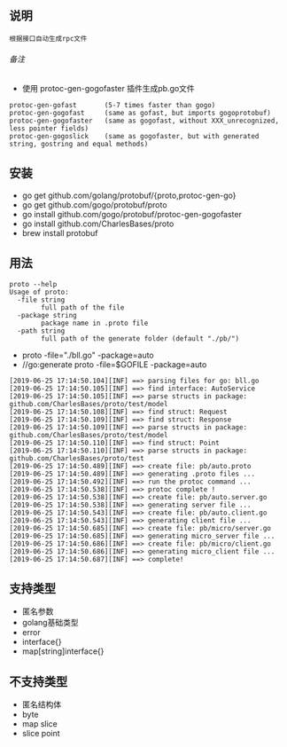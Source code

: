 ## 说明
	根据接口自动生成rpc文件
###### 备注
* 使用 protoc-gen-gogofaster 插件生成pb.go文件
```
protoc-gen-gofast       (5-7 times faster than gogo)
protoc-gen-gogofast     (same as gofast, but imports gogoprotobuf)
protoc-gen-gogofaster   (same as gogofast, without XXX_unrecognized, less pointer fields)
protoc-gen-gogoslick    (same as gogofaster, but with generated string, gostring and equal methods)
```

## 安装
* go get github.com/golang/protobuf/{proto,protoc-gen-go}
* go get github.com/gogo/protobuf/proto
* go install github.com/gogo/protobuf/protoc-gen-gogofaster
* go install github.com/CharlesBases/proto
* brew install protobuf

## 用法
```
proto --help
Usage of proto:
  -file string
        full path of the file
  -package string
        package name in .proto file
  -path string
        full path of the generate folder (default "./pb/")

```
* proto -file="./bll.go" -package=auto
* //go:generate proto -file=$GOFILE -package=auto

```
[2019-06-25 17:14:50.104][INF] ==> parsing files for go: bll.go
[2019-06-25 17:14:50.105][INF] ==> find interface: AutoService
[2019-06-25 17:14:50.105][INF] ==> parse structs in package: github.com/CharlesBases/proto/test/model
[2019-06-25 17:14:50.108][INF] ==> find struct: Request
[2019-06-25 17:14:50.109][INF] ==> find struct: Response
[2019-06-25 17:14:50.109][INF] ==> parse structs in package: github.com/CharlesBases/proto/test/model
[2019-06-25 17:14:50.110][INF] ==> find struct: Point
[2019-06-25 17:14:50.110][INF] ==> parse structs in package: github.com/CharlesBases/proto/test
[2019-06-25 17:14:50.489][INF] ==> create file: pb/auto.proto
[2019-06-25 17:14:50.489][INF] ==> generating .proto files ...
[2019-06-25 17:14:50.492][INF] ==> run the protoc command ...
[2019-06-25 17:14:50.538][INF] ==> protoc complete !
[2019-06-25 17:14:50.538][INF] ==> create file: pb/auto.server.go
[2019-06-25 17:14:50.538][INF] ==> generating server file ...
[2019-06-25 17:14:50.543][INF] ==> create file: pb/auto.client.go
[2019-06-25 17:14:50.543][INF] ==> generating client file ...
[2019-06-25 17:14:50.685][INF] ==> create file: pb/micro/server.go
[2019-06-25 17:14:50.685][INF] ==> generating micro_server file ...
[2019-06-25 17:14:50.686][INF] ==> create file: pb/micro/client.go
[2019-06-25 17:14:50.686][INF] ==> generating micro_client file ...
[2019-06-25 17:14:50.687][INF] ==> complete!
```

## 支持类型
* 匿名参数
* golang基础类型
* error
* interface{}
* map[string]interface{}

## 不支持类型
* 匿名结构体
* byte
* map slice
* slice point